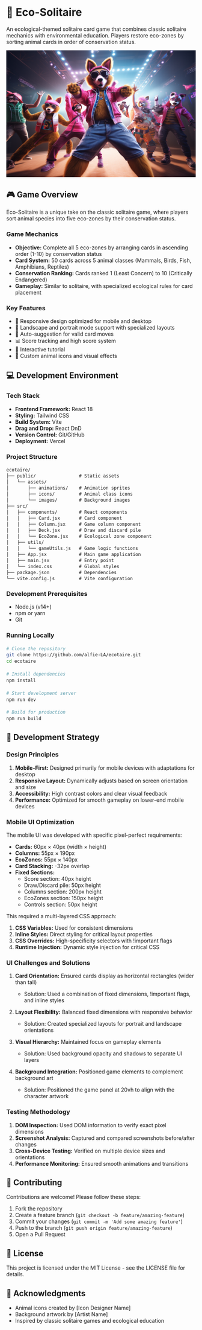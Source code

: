 # 🌱 Eco-Solitaire

An ecological-themed solitaire card game that combines classic solitaire mechanics with environmental education. Players restore eco-zones by sorting animal cards in order of conservation status.

![Eco-Solitaire Game](public/assets/images/eco-bg.png)

## 🎮 Game Overview

Eco-Solitaire is a unique take on the classic solitaire game, where players sort animal species into five eco-zones by their conservation status.

### Game Mechanics

- **Objective:** Complete all 5 eco-zones by arranging cards in ascending order (1-10) by conservation status
- **Card System:** 50 cards across 5 animal classes (Mammals, Birds, Fish, Amphibians, Reptiles)
- **Conservation Ranking:** Cards ranked 1 (Least Concern) to 10 (Critically Endangered)
- **Gameplay:** Similar to solitaire, with specialized ecological rules for card placement

### Key Features

- 📱 Responsive design optimized for mobile and desktop
- 🔄 Landscape and portrait mode support with specialized layouts
- 🎯 Auto-suggestion for valid card moves
- 📊 Score tracking and high score system
- 📘 Interactive tutorial
- 🎨 Custom animal icons and visual effects

## 💻 Development Environment

### Tech Stack

- **Frontend Framework:** React 18
- **Styling:** Tailwind CSS
- **Build System:** Vite
- **Drag and Drop:** React DnD
- **Version Control:** Git/GitHub
- **Deployment:** Vercel

### Project Structure

```
ecotaire/
├── public/                # Static assets
│   └── assets/
│       ├── animations/    # Animation sprites
│       ├── icons/         # Animal class icons
│       └── images/        # Background images
├── src/
│   ├── components/        # React components
│   │   ├── Card.jsx       # Card component
│   │   ├── Column.jsx     # Game column component
│   │   ├── Deck.jsx       # Draw and discard pile
│   │   └── EcoZone.jsx    # Ecological zone component
│   ├── utils/
│   │   └── gameUtils.js   # Game logic functions
│   ├── App.jsx            # Main game application
│   ├── main.jsx           # Entry point
│   └── index.css          # Global styles
├── package.json           # Dependencies
└── vite.config.js         # Vite configuration
```

### Development Prerequisites

- Node.js (v14+)
- npm or yarn
- Git

### Running Locally

```bash
# Clone the repository
git clone https://github.com/alfie-LA/ecotaire.git
cd ecotaire

# Install dependencies
npm install

# Start development server
npm run dev

# Build for production
npm run build
```

## 🔨 Development Strategy

### Design Principles

1. **Mobile-First:** Designed primarily for mobile devices with adaptations for desktop
2. **Responsive Layout:** Dynamically adjusts based on screen orientation and size
3. **Accessibility:** High contrast colors and clear visual feedback
4. **Performance:** Optimized for smooth gameplay on lower-end mobile devices

### Mobile UI Optimization

The mobile UI was developed with specific pixel-perfect requirements:

- **Cards:** 60px × 40px (width × height)
- **Columns:** 55px × 190px
- **EcoZones:** 55px × 140px
- **Card Stacking:** -32px overlap
- **Fixed Sections:**
  - Score section: 40px height
  - Draw/Discard pile: 50px height
  - Columns section: 200px height
  - EcoZones section: 150px height
  - Controls section: 50px height

This required a multi-layered CSS approach:

1. **CSS Variables:** Used for consistent dimensions
2. **Inline Styles:** Direct styling for critical layout properties
3. **CSS Overrides:** High-specificity selectors with !important flags
4. **Runtime Injection:** Dynamic style injection for critical CSS

### UI Challenges and Solutions

1. **Card Orientation:** Ensured cards display as horizontal rectangles (wider than tall)
   - Solution: Used a combination of fixed dimensions, !important flags, and inline styles

2. **Layout Flexibility:** Balanced fixed dimensions with responsive behavior
   - Solution: Created specialized layouts for portrait and landscape orientations

3. **Visual Hierarchy:** Maintained focus on gameplay elements
   - Solution: Used background opacity and shadows to separate UI layers

4. **Background Integration:** Positioned game elements to complement background art
   - Solution: Positioned the game panel at 20vh to align with the character artwork

### Testing Methodology

1. **DOM Inspection:** Used DOM information to verify exact pixel dimensions
2. **Screenshot Analysis:** Captured and compared screenshots before/after changes
3. **Cross-Device Testing:** Verified on multiple device sizes and orientations
4. **Performance Monitoring:** Ensured smooth animations and transitions

## 🤝 Contributing

Contributions are welcome! Please follow these steps:

1. Fork the repository
2. Create a feature branch (`git checkout -b feature/amazing-feature`)
3. Commit your changes (`git commit -m 'Add some amazing feature'`)
4. Push to the branch (`git push origin feature/amazing-feature`)
5. Open a Pull Request

## 📝 License

This project is licensed under the MIT License - see the LICENSE file for details.

## 🙏 Acknowledgments

- Animal icons created by [Icon Designer Name]
- Background artwork by [Artist Name]
- Inspired by classic solitaire games and ecological education